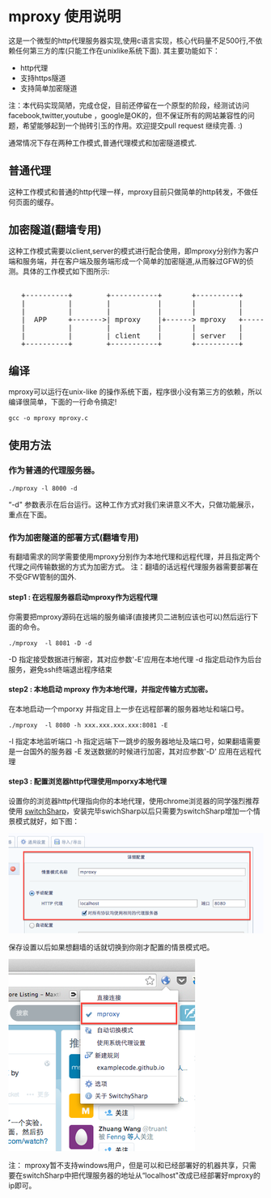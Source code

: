 # mproxy 使用说明

这是一个微型的http代理服务器实现,使用c语言实现，核心代码量不足500行,不依赖任何第三方的库(只能工作在unixlike系统下面).
其主要功能如下：

* http代理
* 支持https隧道
* 支持简单加密隧道

注：本代码实现简陋，完成仓促，目前还停留在一个原型的阶段，经测试访问facebook,twitter,youtube ，google是OK的，但不保证所有的网站兼容性的问题，希望能够起到一个抛砖引玉的作用。欢迎提交pull request 继续完善. :)

通常情况下存在两种工作模式,普通代理模式和加密隧道模式.

## 普通代理

这种工作模式和普通的http代理一样，mproxy目前只做简单的http转发，不做任何页面的缓存。

## 加密隧道(翻墙专用)

这种工作模式需要以client,server的模式进行配合使用，即mproxy分别作为客户端和服务端，并在客户端及服务端形成一个简单的加密隧道,从而躲过GFW的侦测。具体的工作模式如下图所示:

 <pre>   
   +----------+        +-----------+       +----------+      +----------+
   |          |        |           |       |          |      |          |
   |          |        |           |       |          |      |          |
   |  APP     +------->| mproxy    |+------> mproxy   +------> Web      |
   |          |        |           |       |          |      |          |
   |          |        | client    |       | server   |      |          |
   +----------+        +-----------+       +----------+      +----------+
</pre>

## 编译

mproxy可以运行在unix-like 的操作系统下面，程序很小没有第三方的依赖，所以编译很简单，下面的一行命令搞定!

    gcc -o mproxy mproxy.c


## 使用方法

### 作为普通的代理服务器。

    ./mproxy -l 8000 -d

“-d" 参数表示在后台运行。这种工作方式对我们来讲意义不大，只做功能展示，重点在下面。

### 作为加密隧道的部署方式(翻墙专用)

有翻墙需求的同学需要使用mproxy分别作为本地代理和远程代理，并且指定两个代理之间传输数据的方式为加密方式。 注：翻墙的话远程代理服务器需要部署在不受GFW管制的国外.

#### step1 : 在远程服务器启动mproxy作为远程代理

你需要把mproxy源码在远端的服务编译(直接拷贝二进制应该也可以)然后运行下面的命令。

    ./mproxy  -l 8081 -D -d

-D 指定接受数据进行解密，其对应参数'-E'应用在本地代理
-d 指定启动作为后台服务，避免ssh终端退出程序结束

#### step2 : 本地启动 mproxy 作为本地代理，并指定传输方式加密。

在本地启动一个mporxy 并指定目上一步在远程部署的服务器地址和端口号。

    ./mproxy  -l 8080 -h xxx.xxx.xxx.xxx:8081 -E

-l 指定本地监听端口
-h 指定远端下一跳步的服务器地址及端口号，如果翻墙需要是一台国外的服务器
-E 发送数据的时候进行加密，其对应参数'-D' 应用在远程代理


#### step3 : 配置浏览器http代理使用mporxy本地代理

设置你的浏览器http代理指向你的本地代理，使用chrome浏览器的同学强烈推荐使用
[switchSharp](https://code.google.com/p/switchysharp/)，安装完毕swichSharp以后只需要为switchSharp增加一个情景模式就好，如下图：

![设置switchSharp](./switchSharp_config.png) 


保存设置以后如果想翻墙的话就切换到你刚才配置的情景模式吧。

![使用mproxy](./use_mproxy.png) 


注： mproxy暂不支持windows用户，但是可以和已经部署好的机器共享，只需要在switchSharp中把代理服务器的地址从“localhost"改成已经部署好mproxy的ip即可。












